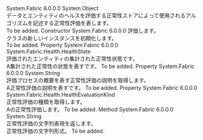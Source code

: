 <Type Name="HealthEvaluation" FullName="System.Fabric.Health.HealthEvaluation">
  <TypeSignature Language="C#" Value="public abstract class HealthEvaluation" />
  <TypeSignature Language="ILAsm" Value=".class public auto ansi abstract beforefieldinit HealthEvaluation extends System.Object" />
  <TypeSignature Language="DocId" Value="T:System.Fabric.Health.HealthEvaluation" />
  <TypeSignature Language="VB.NET" Value="Public MustInherit Class HealthEvaluation" />
  <TypeSignature Language="F#" Value="type HealthEvaluation = class" />
  <AssemblyInfo>
    <AssemblyName>System.Fabric</AssemblyName>
    <AssemblyVersion>6.0.0.0</AssemblyVersion>
  </AssemblyInfo>
  <Base>
    <BaseTypeName>System.Object</BaseTypeName>
  </Base>
  <Interfaces />
  <Docs>
    <summary>
      <para>データとエンティティのヘルスを評価する正常性ストアによって使用されるアルゴリズムを記述する正常性評価を表します。</para>
    </summary>
    <remarks>To be added.</remarks>
  </Docs>
  <Members>
    <Member MemberName=".ctor">
      <MemberSignature Language="C#" Value="protected HealthEvaluation (System.Fabric.Health.HealthEvaluationKind kind);" />
      <MemberSignature Language="ILAsm" Value=".method familyhidebysig specialname rtspecialname instance void .ctor(valuetype System.Fabric.Health.HealthEvaluationKind kind) cil managed" />
      <MemberSignature Language="DocId" Value="M:System.Fabric.Health.HealthEvaluation.#ctor(System.Fabric.Health.HealthEvaluationKind)" />
      <MemberSignature Language="VB.NET" Value="Protected Sub New (kind As HealthEvaluationKind)" />
      <MemberSignature Language="F#" Value="new System.Fabric.Health.HealthEvaluation : System.Fabric.Health.HealthEvaluationKind -&gt; System.Fabric.Health.HealthEvaluation" Usage="new System.Fabric.Health.HealthEvaluation kind" />
      <MemberType>Constructor</MemberType>
      <AssemblyInfo>
        <AssemblyName>System.Fabric</AssemblyName>
        <AssemblyVersion>6.0.0.0</AssemblyVersion>
      </AssemblyInfo>
      <Parameters>
        <Parameter Name="kind" Type="System.Fabric.Health.HealthEvaluationKind" />
      </Parameters>
      <Docs>
        <param name="kind">
          <para><see cref="T:System.Fabric.Health.HealthEvaluationKind" />評価します。</para>
        </param>
        <summary>
          <para><see cref="T:System.Fabric.Health.HealthEvaluation" /> クラスの新しいインスタンスを初期化します。</para>
        </summary>
        <remarks>To be added.</remarks>
      </Docs>
    </Member>
    <Member MemberName="AggregatedHealthState">
      <MemberSignature Language="C#" Value="public System.Fabric.Health.HealthState AggregatedHealthState { get; }" />
      <MemberSignature Language="ILAsm" Value=".property instance valuetype System.Fabric.Health.HealthState AggregatedHealthState" />
      <MemberSignature Language="DocId" Value="P:System.Fabric.Health.HealthEvaluation.AggregatedHealthState" />
      <MemberSignature Language="VB.NET" Value="Public ReadOnly Property AggregatedHealthState As HealthState" />
      <MemberSignature Language="F#" Value="member this.AggregatedHealthState : System.Fabric.Health.HealthState" Usage="System.Fabric.Health.HealthEvaluation.AggregatedHealthState" />
      <MemberType>Property</MemberType>
      <AssemblyInfo>
        <AssemblyName>System.Fabric</AssemblyName>
        <AssemblyVersion>6.0.0.0</AssemblyVersion>
      </AssemblyInfo>
      <ReturnValue>
        <ReturnType>System.Fabric.Health.HealthState</ReturnType>
      </ReturnValue>
      <Docs>
        <summary>
          <para>評価されたエンティティの集計された正常性状態です。</para>
        </summary>
        <value>
          <para>A<see cref="T:System.Fabric.Health.HealthState" />集計された正常性の状態を表すです。</para>
        </value>
        <remarks>To be added.</remarks>
      </Docs>
    </Member>
    <Member MemberName="Description">
      <MemberSignature Language="C#" Value="public string Description { get; }" />
      <MemberSignature Language="ILAsm" Value=".property instance string Description" />
      <MemberSignature Language="DocId" Value="P:System.Fabric.Health.HealthEvaluation.Description" />
      <MemberSignature Language="VB.NET" Value="Public ReadOnly Property Description As String" />
      <MemberSignature Language="F#" Value="member this.Description : string" Usage="System.Fabric.Health.HealthEvaluation.Description" />
      <MemberType>Property</MemberType>
      <AssemblyInfo>
        <AssemblyName>System.Fabric</AssemblyName>
        <AssemblyVersion>6.0.0.0</AssemblyVersion>
      </AssemblyInfo>
      <ReturnValue>
        <ReturnType>System.String</ReturnType>
      </ReturnValue>
      <Docs>
        <summary>
          <para>評価プロセスの概要を表す正常性評価の説明を取得します。</para>
        </summary>
        <value>
          <para>A<see cref="T:System.String" />正常性評価の説明を表すです。</para>
        </value>
        <remarks>To be added.</remarks>
      </Docs>
    </Member>
    <Member MemberName="Kind">
      <MemberSignature Language="C#" Value="public System.Fabric.Health.HealthEvaluationKind Kind { get; }" />
      <MemberSignature Language="ILAsm" Value=".property instance valuetype System.Fabric.Health.HealthEvaluationKind Kind" />
      <MemberSignature Language="DocId" Value="P:System.Fabric.Health.HealthEvaluation.Kind" />
      <MemberSignature Language="VB.NET" Value="Public ReadOnly Property Kind As HealthEvaluationKind" />
      <MemberSignature Language="F#" Value="member this.Kind : System.Fabric.Health.HealthEvaluationKind" Usage="System.Fabric.Health.HealthEvaluation.Kind" />
      <MemberType>Property</MemberType>
      <AssemblyInfo>
        <AssemblyName>System.Fabric</AssemblyName>
        <AssemblyVersion>6.0.0.0</AssemblyVersion>
      </AssemblyInfo>
      <ReturnValue>
        <ReturnType>System.Fabric.Health.HealthEvaluationKind</ReturnType>
      </ReturnValue>
      <Docs>
        <summary>
          <para>正常性評価の種類を取得します。</para>
        </summary>
        <value>
          <para>A<see cref="T:System.Fabric.Health.HealthEvaluationKind" />の正常性評価します。</para>
        </value>
        <remarks>To be added.</remarks>
      </Docs>
    </Member>
    <Member MemberName="ToString">
      <MemberSignature Language="C#" Value="public override string ToString ();" />
      <MemberSignature Language="ILAsm" Value=".method public hidebysig virtual instance string ToString() cil managed" />
      <MemberSignature Language="DocId" Value="M:System.Fabric.Health.HealthEvaluation.ToString" />
      <MemberSignature Language="VB.NET" Value="Public Overrides Function ToString () As String" />
      <MemberSignature Language="F#" Value="override this.ToString : unit -&gt; string" Usage="healthEvaluation.ToString " />
      <MemberType>Method</MemberType>
      <AssemblyInfo>
        <AssemblyName>System.Fabric</AssemblyName>
        <AssemblyVersion>6.0.0.0</AssemblyVersion>
      </AssemblyInfo>
      <ReturnValue>
        <ReturnType>System.String</ReturnType>
      </ReturnValue>
      <Parameters />
      <Docs>
        <summary>
            正常性評価の文字列表現を返します。
            </summary>
        <returns>正常性評価の文字列形式。</returns>
        <remarks>To be added.</remarks>
      </Docs>
    </Member>
  </Members>
</Type>